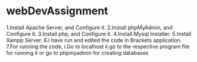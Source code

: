 # webDevAssignment
1.Install Apache Server, and Configure it.
2.Install phpMyAdmin, and Configure it.
3.Install php, and Configure it.
4.Install Mysql Installer.
5.Install Xampp Server.
6.I have run and edited the code in Brackets application.
7.For running the code,
  i.Go to localhost
 ii.go to the respective program file for running it or go to phpmyadmin for creating databases
 
